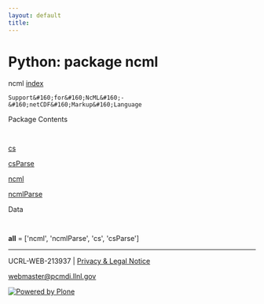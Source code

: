 ```yaml
---
layout: default
title:
---
```


#  Python: package ncml

  
  
 ncml 
[ index ](/)  

` Support&#160;for&#160;NcML&#160;-&#160;netCDF&#160;Markup&#160;Language `

  
 Package Contents 

` `

[ cs ](/ncml.cs.html)  

[ csParse ](/ncml.csParse.html)  

[ ncml ](/ncml.ncml.html)  

[ ncmlParse ](/ncml.ncmlParse.html)  

  
 Data 

` `

 __all__  = ['ncml', 'ncmlParse', 'cs', 'csParse'] 

* * *

UCRL-WEB-213937 | [ Privacy & Legal Notice ](/disclaimer.html)

[ webmaster@pcmdi.llnl.gov ](/webmaster@pcmdi.llnl.gov)

[ ![Powered by Plone](media/imgaes/plone_powered.gif) ](/)


